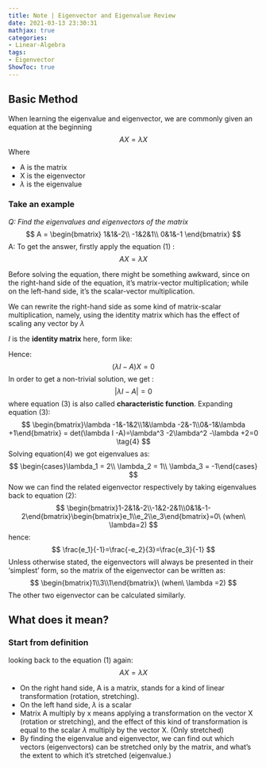 ```yaml
---
title: Note | Eigenvector and Eigenvalue Review 
date: 2021-03-13 23:30:31
mathjax: true
categories:
- Linear-Algebra
tags:
- Eigenvector 
ShowToc: true
---
```


## Basic Method
When learning the eigenvalue and eigenvector, we are commonly given an equation at the beginning
$$
AX = \lambda X \tag{1}
$$
Where
- A is the matrix
- X is the eigenvector
- $\lambda$ is the eigenvalue

### Take an example
*Q: Find the eigenvalues and eigenvectors of the matrix*
$$
A = \begin{bmatrix}
1&1&-2\\
-1&2&1\\
0&1&-1
\end{bmatrix}
$$
A: To get the answer, firstly apply the equation (1) :
$$
AX = \lambda X \tag{1}
$$

Before solving the equation, there might be something awkward, since on the right-hand side of the equation, it’s matrix-vector multiplication; while on the left-hand side, it’s the scalar-vector multiplication. 

We can rewrite the right-hand side as some kind of matrix-scalar multiplication, namely, using the identity matrix which has the effect of scaling any vector by $\lambda$

*I* is the **identity matrix** here, form like:

Hence:
$$
(\lambda I-A)X=0 \tag{2}
$$
In order to get a non-trivial solution, we get :
$$
\left| \lambda I-A\right| = 0 \tag{3}
$$
where equation (3) is also called **characteristic function**.
Expanding equation (3):
$$
\begin{bmatrix}\lambda -1&-1&2\\1&\lambda -2&-1\\0&-1&\lambda +1\end{bmatrix} = det(\lambda I -A)=\lambda^3 -2\lambda^2 -\lambda +2=0 \tag{4}
$$
Solving equation(4) we got eigenvalues as:
$$
\begin{cases}\lambda_1 = 2\\ \lambda_2 = 1\\ \lambda_3 = -1\end{cases}
$$
Now we can find the related eigenvector respectively by taking eigenvalues back to equation (2):
$$
\begin{bmatrix}1-2&1&-2\\-1&2-2&1\\0&1&-1-2\end{bmatrix}\begin{bmatrix}e_1\\e_2\\e_3\end{bmatrix}=0\ (when\ \lambda=2)
$$
hence:
$$
\frac{e_1}{-1}=\frac{-e_2}{3}=\frac{e_3}{-1}
$$
Unless otherwise stated, the eigenvectors will always be presented in their ‘simplest’ form, so the matrix of the eigenvector can be written as:
$$
\begin{bmatrix}1\\3\\1\end{bmatrix}\ (when\ \lambda =2)
$$
The other two eigenvector can be calculated similarly.

## What does it mean?
### Start from definition
looking back to the equation (1) again:
$$
AX=\lambda X \tag{1}
$$
- On the right hand side, A is a matrix, stands for a kind of linear transformation (rotation, stretching).
- On the left hand side, $\lambda$ is a scalar
- Matrix A multiply by x means applying a transformation on the vector X (rotation or stretching), and the effect of this kind of transformation is equal to the scalar $\lambda$ multiply by the vector X. (Only stretched)
- By finding the eigenvalue and eigenvector, we can find out which vectors (eigenvectors) can be stretched only by the matrix, and what’s the extent to which it’s stretched (eigenvalue.)